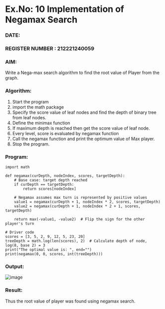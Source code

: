 # Ex.No: 10  Implementation of Negamax Search
### DATE:                                                                            
### REGISTER NUMBER : 212221240059
### AIM: 
Write a Nega-max search algorithm to find the root value of Player from the  graph.
### Algorithm:
1. Start the program
2. import the math package
3. Specify the score value of leaf nodes and find the depth of binary tree from leaf nodes.
4. Define the minimax function
5. If maximum depth is reached then get the score value of leaf node.
6. Every level, score is evaluated by negamax function 
8. Call the negamax function  and print the optimum value of Max player.
9. Stop the program. 

### Program:
```
import math

def negamax(curDepth, nodeIndex, scores, targetDepth):
    # Base case: target depth reached
    if curDepth == targetDepth:
        return scores[nodeIndex]

    # Negamax assumes max turn is represented by positive values
    value1 = negamax(curDepth + 1, nodeIndex * 2, scores, targetDepth)
    value2 = negamax(curDepth + 1, nodeIndex * 2 + 1, scores, targetDepth)

    return max(-value1, -value2)  # Flip the sign for the other player's turn

# Driver code
scores = [3, 5, 2, 9, 12, 5, 23, 20]
treeDepth = math.log(len(scores), 2)  # Calculate depth of node, log(8, base 2) = 3
print("The optimal value is: ", end="")
print(negamax(0, 0, scores, int(treeDepth)))
```
### Output:
![image](https://github.com/user-attachments/assets/8cb090a0-0920-464e-b3a6-bf929c281714)



### Result:
Thus the root value of player was found using negamax search.
